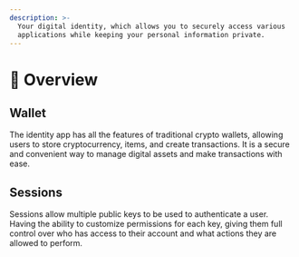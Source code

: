 ```yaml
---
description: >-
  Your digital identity, which allows you to securely access various
  applications while keeping your personal information private.
---
```


# 👤 Overview

## Wallet

The identity app has all the features of traditional crypto wallets, allowing users to store cryptocurrency, items, and create transactions. It is a secure and convenient way to manage digital assets and make transactions with ease.

## Sessions

Sessions allow multiple public keys to be used to authenticate a user. Having the ability to customize permissions for each key, giving them full control over who has access to their account and what actions they are allowed to perform.

